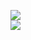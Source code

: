 [![](https://img.shields.io/badge/Made%20With-Github%20Spray-lightgrey.svg?style=for-the-badge&logo=github)](https://github.com/Annihil/github-spray#12850)  
[![](https://i.imgur.com/2DrTn0Z.gif)](https://github.com/Annihil/github-spray)